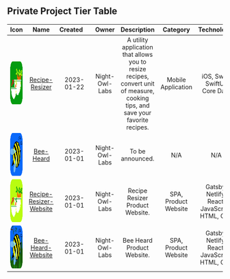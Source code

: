 ## Private Project Tier Table

| Icon | Name | Created&nbsp;&nbsp;&nbsp;&nbsp; | Owner | Description | Category | Technology&nbsp; | Tier | Order |
| :---: | :---: | :---: | :---: | :---: | :---: | :---: | :---: | :---: | 
| <a href="https://reciperesizer.com" target="_blank" class="icon-container"><img src="../docs/images/private_repos/recipe-resizer-icon.png" width="100" height="100" alt="Platinum"></a> | <a href="https://reciperesizer.com" target="_blank">Recipe-Resizer</a> | 2023-01-22 | Night-Owl-Labs | A utility application that allows you to resize recipes, convert unit of measure, cooking tips, and save your favorite recipes. | Mobile Application | iOS, Swift, SwiftUI, Core Data | Platinum | 1 | 
| <a href="https://beeheard.com" target="_blank" class="icon-container"><img src="../docs/images/private_repos/bee-heard-icon.png" width="100" height="100" alt="Platinum"></a> | <a href="https://beeheard.com" target="_blank">Bee-Heard</a> | 2023-01-01 | Night-Owl-Labs | To be announced. | N/A | N/A | Platinum | 2 | 
| <a href="https://reciperesizer.com" target="_blank" class="icon-container"><img src="../docs/images/private_repos/recipe-resizer-website-icon.png" width="100" height="100" alt="Silver"></a> | <a href="https://reciperesizer.com" target="_blank">Recipe-Resizer-Website</a> | 2023-01-01 | Night-Owl-Labs | Recipe Resizer Product Website. | SPA, Product Website | Gatsby, Netlify, React, JavaScript, HTML, CSS | Silver | 2 | 
| <a href="https://beeheard.com" target="_blank" class="icon-container"><img src="../docs/images/private_repos/bee-heard-website-icon.png" width="100" height="100" alt="Silver"></a> | <a href="https://beeheard.com" target="_blank">Bee-Heard-Website</a> | 2023-01-01 | Night-Owl-Labs | Bee Heard Product Website. | SPA, Product Website | Gatsby, Netlify, React, JavaScript, HTML, CSS | Silver | 3 | 
